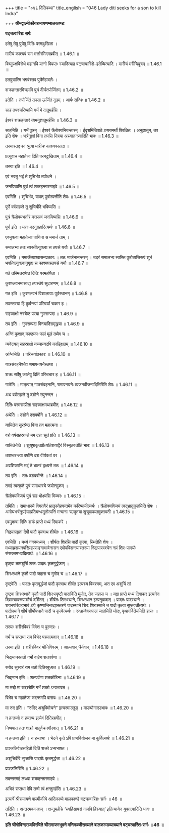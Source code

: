 +++
title = "०४६ दितिकथा"
title_english = "046 Lady diti seeks for a son to kill Indra"

+++
**श्रीमद्वाल्मीकीयरामायणम्बालकाण्डः**

**षट्चत्वारिंशः सर्गः**

हतेषु तेषु पुत्रेषु दितिः परमदुःखिता ।

मारीचं काश्यपं राम भर्त्तारमिदमब्रवीत् ॥ 1.46.1 ॥

विष्णुपक्षविरोधे महानपि यत्नो विफलः स्यादित्याह षट्चत्वारिंशे–हतेष्वित्यादि । मारीचं मरीचिपुत्रम् ॥ 1.46.1 ॥

हतपुत्रास्मि भगवंस्तव पुत्रैर्महाबलैः ।

शक्रहन्तारमिच्छामि पुत्रं दीर्घतपोर्जितम् ॥ 1.46.2 ॥

हतेति । तपोर्जितं तपसा ऊर्जितं दृढम् । आर्षः सन्धिः ॥ 1.46.2 ॥

साहं तपश्चरिष्यामि गर्भं मे दातुमर्हसि ।

ईश्वरं शक्रहन्तारं त्वमनुज्ञातुमर्हसि ॥ 1.46.3 ॥

साहमिति । गर्भं पुत्रम् । ईश्वरं त्रैलोक्यनियन्तारम् । ईदृशमितिपाठे ऽप्ययमर्थो विवक्षितः । अनुज्ञातुम्, तप इति शेषः । भर्त्रनुज्ञां विना तपसि स्त्रिया अस्वातन्त्र्यादिति भावः ॥ 1.46.3 ॥

तस्यास्तद्वचनं श्रुत्वा मारीचः काश्यपस्तदा ।

प्रत्युवाच महातेजा दितिं परमदुःखिताम् ॥ 1.46.4 ॥

तस्या इति ॥ 1.46.4 ॥

एवं भवतु भद्रं ते शुचिर्भव तपोधने ।

जनयिष्यसि पुत्रं त्वं शक्रहन्तारमाहवे ॥ 1.46.5 ॥

एवमिति । शुचिर्भव, यावत् पुत्रोत्पत्तीति शेषः ॥ 1.46.5 ॥

पूर्णे वर्षसहस्रे तु शुचिर्यदि भविष्यसि ।

पुत्रं त्रैलोक्यभर्तारं मत्तस्त्वं जनयिष्यसि ॥ 1.46.6 ॥

पूर्ण इति । मत्तः मदनुग्रहादित्यर्थः ॥ 1.46.6 ॥

एवमुक्त्वा महातेजाः पाणिना स ममार्ज ताम् ।

समालभ्य ततः स्वस्तीत्युक्त्वा स तपसे ययौ ॥ 1.46.7 ॥

एवमिति । ममार्जेत्याश्वासनप्रकारः । ततः मार्जनानन्तरम् । उदरं समालभ्य स्वस्ति पुत्रोत्पत्तिरूपं शुभं भवत्वित्युक्त्वानुगृह्य स काश्यपस्तपसे ययौ ॥ 1.46.7 ॥

गते तस्मिन्नरश्रेष्ठ दितिः परमहर्षिता ।

कुशप्लवनमासाद्य तपस्तेपे सुदारुणम् ॥ 1.46.8 ॥

गत इति । कुशप्लवनं विशालायाः पूर्वस्थानम् ॥ 1.46.8 ॥

तपस्तस्यां हि कुर्वन्त्यां परिचर्यां चकार ह ।

सहस्राक्षो नरश्रेष्ठ परया गुणसम्पदा ॥ 1.46.9 ॥

तप इति । गुणसम्पदा विनयादिसमृद्ध्या ॥ 1.46.9 ॥

अग्निं कुशान् काष्ठमपः फलं मूलं तथैव च ।

न्यवेदयत् सहस्राक्षो यच्चान्यदपि काङ्क्षितम् ॥ 1.46.10 ॥

अग्निमिति । परिचर्याप्रकारः ॥ 1.46.10 ॥

गात्रसंवहनैश्चैव श्रमापनयनैस्तथा ।

शक्रः सर्वेषु कालेषु दितिं परिचचार ह ॥ 1.46.11 ॥

गात्रेति । मातृत्वात् गात्रसंवहनानि, श्रमापनयनैः व्यजनवीजनादिभिरिति शेषः ॥ 1.46.11 ॥

अथ वर्षसहस्रे तु दशोने रघुनन्दन ।

दितिः परमसम्प्रीता सहस्राक्षमथाब्रवीत् ॥ 1.46.12 ॥

अथेति । दशोने दशवर्षोने ॥ 1.46.12 ॥

याचितेन सुरश्रेष्ठ पित्रा तव महात्मना ।

वरो वर्षसहस्रान्ते मम दत्तः सुतं प्रति ॥ 1.46.13 ॥

याचितेनेति । शुश्रूषाकृतप्रीत्यतिशयाद्वैरं विस्मृतवतीति भावः ॥ 1.46.13 ॥

तपश्चरन्त्या वर्षाणि दश वीर्यवतां वर ।

अवशिष्टानि भद्रं ते भ्रातरं द्रक्ष्यसे ततः ॥ 1.46.14 ॥

तप इति । ततः दशवर्षान्ते ॥ 1.46.14 ॥

तमहं त्वत्कृते पुत्रं समाधास्ये जयोत्सुकम् ।

त्रैलोक्यविजयं पुत्रं सह भोक्ष्यसि विज्वरः ॥ 1.46.15 ॥

तमिति । समाधास्ये विगतवैरं भ्रातृस्नेहवन्तमेव करिष्यामीत्यर्थः । त्रैलोक्यविजयं त्वद्भ्रातृकृतमिति शेषः । अमोघभर्त्रनुग्रहेणाप्रतिबन्धसुतोत्पत्तिं मन्वाना ऋजुतया शुश्रूषाफलमुक्तवती ॥ 1.46.15 ॥

एवमुक्त्वा दितिः शक्रं प्राप्ते मध्यं दिवाकरे ।

निद्रयापहृता देवी पादौ कृत्वाथ शीर्षतः ॥ 1.46.16 ॥

एवमिति । मध्यं गगनमध्यम् । शीर्षतः शिरसि पादौ कृत्वा, स्थितेति शेषः । मध्याह्नशयनपरिग्रहप्रसङ्गाभावेनासन एवोपविशन्त्यास्तस्या निद्रापारवश्येन नम्रं शिरः पादयोः संसक्तमभवदित्यर्थः ॥ 1.46.16 ॥

दृष्ट्वा तामशुचिं शक्रः पादतः कृतमूर्द्धजाम् ।

शिरःस्थाने कृतौ पादौ जहास च मुमोद च ॥ 1.46.17 ॥

दृष्ट्वेति । पादतः कृतमूर्द्धजां पादौ कृत्वाथ शीर्षत इत्यस्य विवरणम्, अत एव अशुचिं तां

दृष्ट्वा शिरःस्थाने कृतौ पादौ शिरःस्पृष्टौ पादाविति मुमोद, तेन जहास च । यद्वा प्राप्ते मध्यं दिवाकर इत्यनेन दिवास्वापरूपाशौचं दर्शितम् । शीर्षतः शिरःस्थाने, शिरःस्थान इत्यनुवादात् । पादतः पादस्थाने । शयनपरिग्रहाभावे ऽपि कृष्णाजिनाद्यास्तरणे पादस्थाने शिरः शिरःस्थाने च पादौ कृत्वा सुप्तवतीत्यर्थः । पादोपधाने शीर्षं शीर्षोपधाने पादौ च कृत्वेत्यर्थः । रन्ध्रान्वेषणफलं जातमिति मोदः, वृथागर्वितेयमिति हासः ॥ 1.46.17 ॥

तस्याः शरीरविवरं विवेश च पुरन्दरः ।

गर्भं च सप्तधा राम बिभेद परमात्मवान् ॥ 1.46.18 ॥

तस्या इति । शरीरविवरं योनिविवरम् । आत्मवान् धैर्यवान् ॥ 1.46.18 ॥

भिद्यमानस्ततो गर्भो वज्रेण शतपर्वणा ।

रुरोद सुस्वरं राम ततो दितिरबुध्यत ॥ 1.46.19 ॥

भिद्यमान इति । शतपर्वणा शतकोटिना ॥ 1.46.19 ॥

मा रुदो मा रुदश्चेति गर्भं शक्रो ऽभ्यभाषत ।

बिभेद च महातेजा रुदन्तमपि वासवः ॥ 1.46.20 ॥

मा रुद इति । “रुदिर् अश्रुविमोचने” इत्यस्माल्लुङ् । माङ्योगादडभावः ॥ 1.46.20 ॥

न हन्तव्यो न हन्तव्य इत्येवं दितिरब्रवीत् ।

निष्पपात ततः शक्रो मातुर्वचनगौरवात् ॥ 1.46.21 ॥

न हन्तव्य इति । न हन्तव्यः । भेदने कृते ऽपि प्राणवियोजनं मा कुर्वित्यर्थः ॥ 1.46.21 ॥

प्राञ्जलिर्वज्रसहितो दितिं शक्रो ऽभ्यभाषत ।

अशुचिर्देवि सुप्तासि पादयोः कृतमूर्द्धजा ॥ 1.46.22 ॥

प्राञ्जलिरिति ॥ 1.46.22 ॥

तदन्तरमहं लब्ध्वा शक्रहन्तारमाहवे ।

अभिदं सप्तधा देवि तन्मे त्वं क्षन्तुमर्हसि ॥ 1.46.23 ॥

इत्यार्षे श्रीरामायणे वाल्मीकीये आदिकाव्ये बालकाण्डे षट्चत्वारिंशः सर्गः ॥ 46 ॥

तदिति । अन्तरमवकाशम् । क्षन्तुमर्हसि ‘स्वहिंसापरां गामपि हिंस्यात्’ इतिन्यायेन युक्तत्वादिति भावः ॥ 1.46.23 ॥

**इति श्रीगोविन्दराजविरचिते श्रीरामायणभूषणे मणिमञ्जीराख्याने बालकाण्डव्याख्याने षट्चत्वारिंशः सर्गः ॥ 46 ॥**
